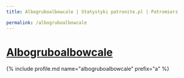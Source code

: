 ```yaml
---
title: Albogruboalbowcale | Statystyki patronite.pl | Patromierz

permalink: /albogruboalbowcale
---
```


# [Albogruboalbowcale](https://patronite.pl/albogruboalbowcale)

{% include profile.md name="albogruboalbowcale" prefix="a" %}
